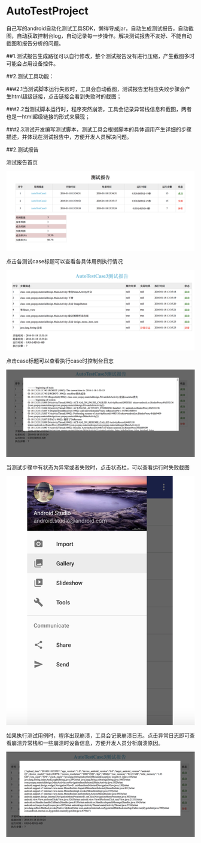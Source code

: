 # AutoTestProject
自己写的android自动化测试工具SDK，懒得导成jar，自动生成测试报告，自动截图，自动获取控制台log，自动记录每一步操作。解决测试报告不友好、不能自动截图和报告分析的问题。


##1.测试报告生成路径可以自行修改，整个测试报告没有进行压缩，产生截图多时可能会占用设备控件。


##2.测试工具功能：

###2.1当测试脚本运行失败时，工具会自动截图，测试报告里相应失败步骤会产生html超级链接，点击链接会看到失败时的截图；
                
                
###2.2当测试脚本运行时，程序突然崩溃，工具会记录异常栈信息和截图，两者也是一html超级链接的形式来展现；
                
                
###2.3测试开发编写测试脚本，测试工具会根据脚本的具体调用产生详细的步骤描述，并体现在测试报告中，方便开发人员解决问题。

##2.测试报告


测试报告首页

![image](https://raw.githubusercontent.com/Abelzzg/AutoTestProject/master/Screenshots/QQ20160205-0@2x.png)

点击各测试case标题可以查看各具体用例执行情况

![image](https://raw.githubusercontent.com/Abelzzg/AutoTestProject/master/Screenshots/QQ20160205-3@2x.png)

点击case标题可以查看执行case时控制台日志

![image](https://raw.githubusercontent.com/Abelzzg/AutoTestProject/master/Screenshots/QQ20160205-2@2x.png)

当测试步骤中有状态为异常或者失败时，点击状态栏，可以查看运行时失败截图

![image](https://raw.githubusercontent.com/Abelzzg/AutoTestProject/master/Screenshots/QQ20160205-4@2x.png)

如果执行测试用例时，程序出现崩溃，工具会记录崩溃日志。点击异常日志即可查看崩溃异常栈和一些崩溃时设备信息，方便开发人员分析崩溃原因。

![image](https://raw.githubusercontent.com/Abelzzg/AutoTestProject/master/Screenshots/QQ20160205-5@2x.png)


